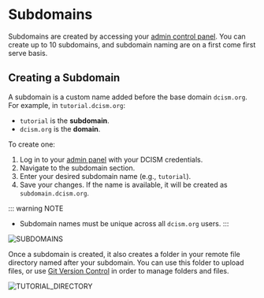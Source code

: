 # Subdomains
Subdomains are created by accessing your [admin control panel](https://admin.dcism.org/). You can create up to 10 subdomains, and subdomain naming are on a first come first serve basis.

## Creating a Subdomain
A subdomain is a custom name added before the base domain `dcism.org`. For example, in `tutorial.dcism.org`:
- `tutorial` is the **subdomain**.
- `dcism.org` is the **domain**.

To create one:
1. Log in to your [admin panel](https://admin.dcism.org/) with your DCISM credentials.
2. Navigate to the subdomain section.
3. Enter your desired subdomain name (e.g., `tutorial`).
4. Save your changes. If the name is available, it will be created as `subdomain.dcism.org`.
   
::: warning NOTE
- Subdomain names must be unique across all `dcism.org` users.
:::

![SUBDOMAINS](/subdomains.png)

Once a subdomain is created, it also creates a folder in your remote file directory named after your subdomain. You can use this folder to upload files, or use [Git Version Control](https://git-scm.com/) in order to manage folders and files.

![TUTORIAL_DIRECTORY](/tutorial_directory.png)